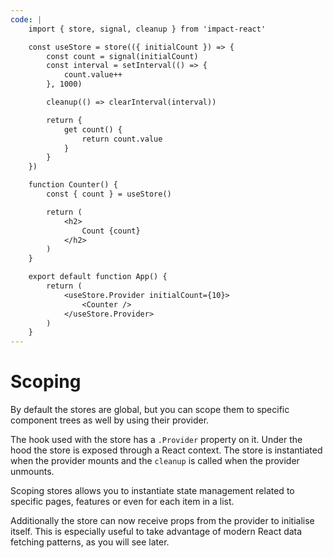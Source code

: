 ```yaml
---
code: |
    import { store, signal, cleanup } from 'impact-react'

    const useStore = store(({ initialCount }) => {
        const count = signal(initialCount)
        const interval = setInterval(() => {
            count.value++
        }, 1000)

        cleanup(() => clearInterval(interval))

        return {
            get count() {
                return count.value
            }
        }
    })

    function Counter() {
        const { count } = useStore()

        return (
            <h2>
                Count {count}
            </h2>
        )
    }

    export default function App() {
        return (
            <useStore.Provider initialCount={10}>
                <Counter />
            </useStore.Provider>
        )
    }
---
```


# Scoping

By default the stores are global, but you can scope them to specific component trees as well by using their provider.

The hook used with the store has a `.Provider` property on it. Under the hood the store is exposed through a React context. The store is instantiated when the provider mounts and the `cleanup` is called when the provider unmounts.

Scoping stores allows you to instantiate state management related to specific pages, features or even for each item in a list.

Additionally the store can now receive props from the provider to initialise itself. This is especially useful to take advantage of modern React data fetching patterns, as you will see later.

<ClientOnly>
  <Playground />
</ClientOnly>